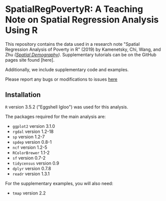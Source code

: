 # SpatialRegPovertyR: A Teaching Note on Spatial Regression Analysis Using R


This repository contains the data used in a research note "Spatial Regression Analysis of Poverty in R" (2019) by Kamenetsky, Chi, Wang, and Zhu *([Spatial Demography](https://link.springer.com/article/10.1007/s40980-019-00048-0))*. Supplementary tutorials can be on the GitHub pages site found [here].

Additionally, we include supplementary code and examples.

Please report any bugs or modifications to issues
[here](https://github.com/mkamenet3/SpatialRegPovertyR/issues)

## Installation

```R``` version 3.5.2 ("Eggshell Igloo") was used for this analysis.

The packages required for the main analysis are:

- ```ggplot2``` version 3.1.0
- ```rgdal``` version 1.2-18
- ```sp``` version 1.2-7
- ```spdep``` version 0.8-1 
- ```ncf``` version 1.2-5
- ```RColorBrewer``` 1.1-2
- ```sf``` version 0.7-2
- ```tidycensus``` version 0.9
- ```dplyr``` version 0.7.8
- ```readr``` version 1.3.1


For the supplementary examples, you will also need:

- ```tmap``` version 2.2




